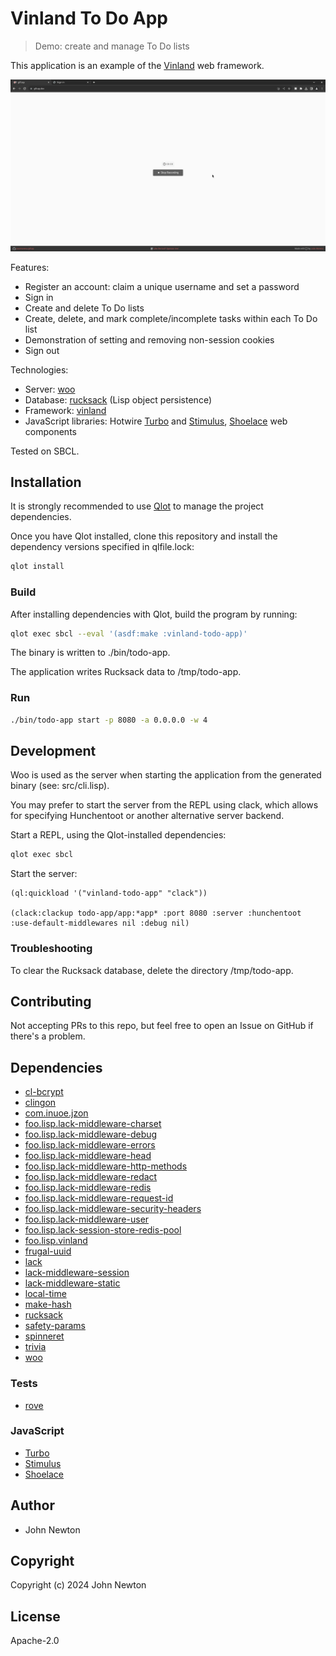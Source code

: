 # Vinland To Do App

> Demo: create and manage To Do lists

This application is an example of the [Vinland](https://github.com/lisplizards/vinland) web framework.

![App demo](demo.gif)

Features:

* Register an account: claim a unique username and set a password
* Sign in
* Create and delete To Do lists
* Create, delete, and mark complete/incomplete tasks within each To Do list
* Demonstration of setting and removing non-session cookies
* Sign out

Technologies:

* Server: [woo](https://github.com/fukamachi/woo)
* Database: [rucksack](https://gitlab.common-lisp.net/rucksack/rucksack) (Lisp object persistence)
* Framework: [vinland](https://github.com/lisplizards/vinland)
* JavaScript libraries: Hotwire [Turbo](https://github.com/hotwired/turbo) and [Stimulus](https://github.com/hotwired/stimulus), [Shoelace](https://shoelace.style/) web components

Tested on SBCL.

## Installation

It is strongly recommended to use [Qlot](https://github.com/fukamachi/qlot) to manage the project dependencies.

Once you have Qlot installed, clone this repository and install the dependency versions specified in qlfile.lock:

```sh
qlot install
```

### Build

After installing dependencies with Qlot, build the program by running:

```sh
qlot exec sbcl --eval '(asdf:make :vinland-todo-app)'
```

The binary is written to ./bin/todo-app.

The application writes Rucksack data to /tmp/todo-app.

### Run

```sh
./bin/todo-app start -p 8080 -a 0.0.0.0 -w 4
```

## Development

Woo is used as the server when starting the application from the generated binary (see: src/cli.lisp).

You may prefer to start the server from the REPL using clack, which allows for specifying Hunchentoot or another alternative server backend.

Start a REPL, using the Qlot-installed dependencies:

```sh
qlot exec sbcl
```

Start the server:

```common-lisp
(ql:quickload '("vinland-todo-app" "clack"))

(clack:clackup todo-app/app:*app* :port 8080 :server :hunchentoot :use-default-middlewares nil :debug nil)
```

### Troubleshooting

To clear the Rucksack database, delete the directory /tmp/todo-app.

## Contributing

Not accepting PRs to this repo, but feel free to open an Issue on GitHub if there's a problem.

## Dependencies

* [cl-bcrypt](https://github.com/dnaeon/cl-bcrypt)
* [clingon](https://github.com/dnaeon/clingon)
* [com.inuoe.jzon](https://github.com/Zulu-Inuoe/jzon)
* [foo.lisp.lack-middleware-charset](https://github.com/lisplizards/lack-middleware-charset)
* [foo.lisp.lack-middleware-debug](https://github.com/lisplizards/lack-middleware-debug)
* [foo.lisp.lack-middleware-errors](https://github.com/lisplizards/lack-middleware-errors)
* [foo.lisp.lack-middleware-head](https://github.com/lisplizards/lack-middleware-head)
* [foo.lisp.lack-middleware-http-methods](https://github.com/lisplizards/lack-middleware-http-methods)
* [foo.lisp.lack-middleware-redact](https://github.com/lisplizards/lack-middleware-redact)
* [foo.lisp.lack-middleware-redis](https://github.com/lisplizards/lack-middleware-redis)
* [foo.lisp.lack-middleware-request-id](https://github.com/lisplizards/lack-middleware-request-id)
* [foo.lisp.lack-middleware-security-headers](https://github.com/lisplizards/lack-middleware-security-headers)
* [foo.lisp.lack-middleware-user](https://github.com/lisplizards/lack-middleware-user)
* [foo.lisp.lack-session-store-redis-pool](https://github.com/lisplizards/lack-session-store-redis-pool)
* [foo.lisp.vinland](https://github.com/lisplizards/vinland)
* [frugal-uuid](https://github.com/ak-coram/cl-frugal-uuid)
* [lack](https://github.com/fukamachi/lack/blob/master/lack.asd)
* [lack-middleware-session](https://github.com/fukamachi/lack/blob/master/lack-middleware-session.asd)
* [lack-middleware-static](https://github.com/fukamachi/lack/blob/master/lack-middleware-static.asd)
* [local-time](https://github.com/dlowe-net/local-time)
* [make-hash](https://github.com/genovese/make-hash)
* [rucksack](https://gitlab.common-lisp.net/rucksack/rucksack)
* [safety-params](https://github.com/fukamachi/safety-params)
* [spinneret](https://github.com/ruricolist/spinneret)
* [trivia](https://github.com/guicho271828/trivia)
* [woo](https://github.com/fukamachi/woo)

### Tests

* [rove](https://github.com/fukamachi/rove)

### JavaScript

* [Turbo](https://github.com/hotwired/turbo)
* [Stimulus](https://github.com/hotwired/stimulus)
* [Shoelace](https://shoelace.style/)

## Author

* John Newton

## Copyright

Copyright (c) 2024 John Newton

## License

Apache-2.0
